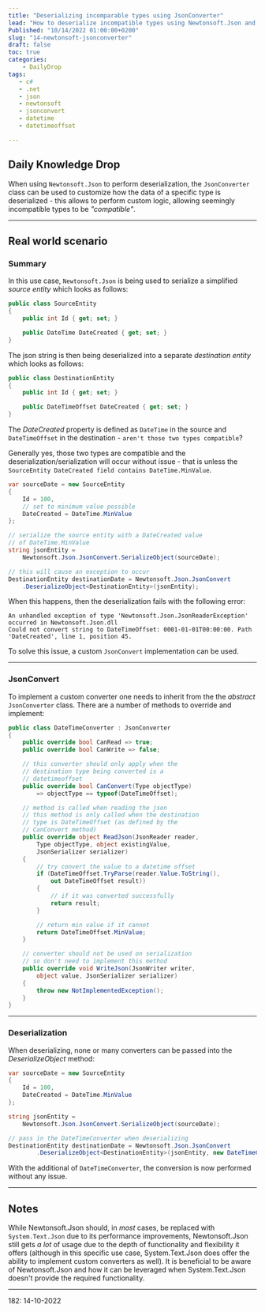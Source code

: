 ```yaml
---
title: "Deserializing incomparable types using JsonConverter"
lead: "How to deserialize incompatible types using Newtonsoft.Json and JsonConverter"
Published: "10/14/2022 01:00:00+0200"
slug: "14-newtonsoft-jsonconverter"
draft: false
toc: true
categories:
    - DailyDrop
tags:
   - c#
   - .net
   - json
   - newtonsoft
   - jsonconvert
   - datetime
   - datetimeoffset

---
```


## Daily Knowledge Drop

When using `Newtonsoft.Json` to perform deserialization, the `JsonConverter` class can be used to customize how the data of a specific type is deserialized - this allows to perform custom logic, allowing seemingly incompatible types to be _"compatible"_.

---

## Real world scenario
### Summary

In this use case, `Newtonsoft.Json` is being used to serialize a simplified _source entity_ which looks as follows:

``` csharp
public class SourceEntity
{
    public int Id { get; set; }

    public DateTime DateCreated { get; set; }
}
```

The json string is then being deserialized into a separate _destination entity_ which looks as follows:

``` csharp
public class DestinationEntity
{
    public int Id { get; set; }

    public DateTimeOffset DateCreated { get; set; }
}
```

The _DateCreated_ property is defined as `DateTime` in the source and `DateTimeOffset` in the destination - `aren't those two types compatible`?

Generally yes, those two types are compatible and the deserialization/serialization will occur without issue - that is unless the `SourceEntity DateCreated field contains DateTime.MinValue`.

``` csharp
var sourceDate = new SourceEntity
{
    Id = 100,
    // set to minimum value possible
    DateCreated = DateTime.MinValue
};

// serialize the source entity with a DateCreated value
// of DateTime.MinValue
string jsonEntity = 
    Newtonsoft.Json.JsonConvert.SerializeObject(sourceDate);

// this will cause an exception to occur
DestinationEntity destinationDate = Newtonsoft.Json.JsonConvert
    .DeserializeObject<DestinationEntity>(jsonEntity);
```

When this happens, then the deserialization fails with the following error:

``` terminal
An unhandled exception of type 'Newtonsoft.Json.JsonReaderException' occurred in Newtonsoft.Json.dll
Could not convert string to DateTimeOffset: 0001-01-01T00:00:00. Path 'DateCreated', line 1, position 45.
```

To solve this issue, a custom `JsonConvert` implementation can be used.

---

### JsonConvert

To implement a custom converter one needs to inherit from the  the _abstract_ `JsonConverter` class. There are a number of methods to override and implement:

``` csharp
public class DateTimeConverter : JsonConverter
{
    public override bool CanRead => true;
    public override bool CanWrite => false;

    // this converter should only apply when the 
    // destination type being converted is a
    // datetimeoffset    
    public override bool CanConvert(Type objectType) 
        => objectType == typeof(DateTimeOffset);

    // method is called when reading the json
    // this method is only called when the destination 
    // type is DateTimeOffset (as defined by the 
    // CanConvert method)
    public override object ReadJson(JsonReader reader, 
        Type objectType, object existingValue, 
        JsonSerializer serializer)
    {
        // try convert the value to a datetime offset
        if (DateTimeOffset.TryParse(reader.Value.ToString(), 
            out DateTimeOffset result))
        {
            // if it was converted successfully
            return result;
        }

        // return min value if it cannot
        return DateTimeOffset.MinValue;
    }

    // converter should not be used on serialization
    // so don't need to implement this method
    public override void WriteJson(JsonWriter writer, 
        object value, JsonSerializer serializer)
    {
        throw new NotImplementedException();
    }
}
```

---

### Deserialization

When deserializing, none or many converters can be passed into the _DeserializeObject_ method:

``` csharp
var sourceDate = new SourceEntity
{
    Id = 100,
    DateCreated = DateTime.MinValue
};

string jsonEntity = 
    Newtonsoft.Json.JsonConvert.SerializeObject(sourceDate);

// pass in the DateTimeConverter when deserializing
DestinationEntity destinationDate = Newtonsoft.Json.JsonConvert
        .DeserializeObject<DestinationEntity>(jsonEntity, new DateTimeConverter());
```

With the additional of `DateTimeConverter`, the conversion is now performed without any issue.

---

## Notes

While Newtonsoft.Json should, in _most_ cases, be replaced with `System.Text.Json` due to its performance improvements, Newtonsoft.Json still gets _a lot_ of usage due to the depth of functionality and flexibility it offers (although in this specific use case, System.Text.Json does offer the ability to implement custom converters as well).
It is beneficial to be aware of Newtonsoft.Json and how it can be leveraged when System.Text.Json doesn't provide the required functionality.

---

<?# DailyDrop ?>182: 14-10-2022<?#/ DailyDrop ?>
